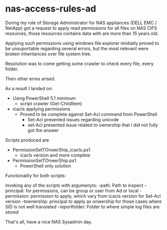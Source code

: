 
# nas-access-rules-ad
During my role of Storage Administrator for NAS appliances (DELL EMC / NetApp) got a request to apply read permissions for all files on NAS CIFS resources, those resources contains data with are more than 15 years old.

Applying such permissions using windows file explorer imidiatly proved to be unsuportable regarding several errors, but the most relevant were broken inheritances over file system tree.

Resolution was to come getting some crawler to check every file, every folder.

Then other erros arised.

As a result I landed on:
 - Using PowerShell 5.1 minimum
	 - script crawler (Get-ChildItem)
 - icacls applying permissions
	 - Proved to be complete against Set-Acl command from PowerShell
		 - Set-Acl presented issues regarding unicode
		 - set-Acl presented issue related to ownership  that I did not fully got the answer

Scripts produced are
 - PermissionSetTOnwerShip_icacls.ps1
	- icacls version and more complete
- PermissionSetTOnwerShip.ps1
	- PowerShell only solution
    
Functionality for both scripts:

  Invoking any of the scripts with argumenyts:
	-path: Path to inspect
	-principal: for permissions, can be group or user from Ad or local
	-permission: permission to apply, which vary from icacls version for Set-Acl version
	-townership: principal to apply as onwership for those cases where SID is not well translated
	-reportfolder: Folder to where simple log files are stored
    
That's all, have a nice NAS Sysadmin day.
